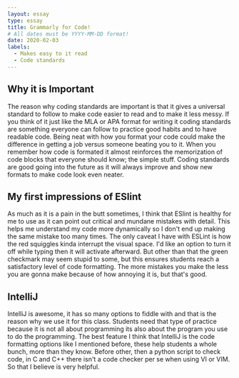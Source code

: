 ```yaml
---
layout: essay
type: essay
title: Grammarly for Code!
# All dates must be YYYY-MM-DD format!
date: 2020-02-03
labels:
  - Makes easy to it read
  - Code standards
---
```


## Why it is Important

The reason why coding standards are important is that it gives a universal standard to follow to make code easier to read and to make it less messy. If you think of it just like the MLA or APA format for writing it coding standards are something everyone can follow to practice good habits and to have readable code. Being neat with how you format your code could make the difference in getting a job versus someone beating you to it. When you remember how code is formated it almost reinforces the memorization of code blocks that everyone should know; the simple stuff. Coding standards are good going into the future as it will always improve and show new formats to make code look even neater. 

## My first impressions of ESlint

As much as it is a pain in the butt sometimes, I think that ESlint is healthy for me to use as it can point out critical and mundane mistakes with detail. This helps me understand my code more dynamically so I don't end up making the same mistake too many times. The only caveat I have with ESLint is how the red squiggles kinda interrupt the visual space. I'd like an option to turn it off while typing then it will activate afterward. But other than that the green checkmark may seem stupid to some, but this ensures students reach a satisfactory level of code formatting. The more mistakes you make the less you are gonna make because of how annoying it is, but that's good. 

## IntelliJ

IntelliJ is awesome, it has so many options to fiddle with and that is the reason why we use it for this class. Students need that type of practice because it is not all about programming its also about the program you use to do the programming. The best feature I think that IntelliJ is the code formatting options like I mentioned before, these help students a whole bunch, more than they know. Before other, then a python script to check code, in C and C++ there isn't a code checker per se when using VI or VIM. So that I believe is very helpful.  

